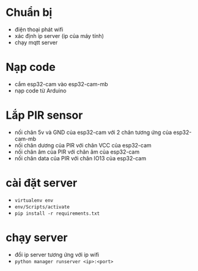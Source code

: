 # Chuẩn bị
- điện thoại phát wifi
- xác định ip server (ip của máy tính)
- chạy mqtt server
# Nạp code
- cắm esp32-cam vào esp32-cam-mb
- nạp code từ Arduino
# Lắp PIR sensor
- nối chân 5v và GND của esp32-cam với 2 chân tương ứng của esp32-cam-mb
- nối chân dương của PIR với chân VCC của esp32-cam
- nối chân âm của PIR với chân âm của esp32-cam
- nối chân data của PIR với chân IO13 của esp32-cam
# cài đặt server
- `virtualenv env`
- `env/Scripts/activate`
- `pip install -r requirements.txt`
# chạy server
- đổi ip server tương ứng với ip wifi
- `python manager runserver <ip>:<port>`
